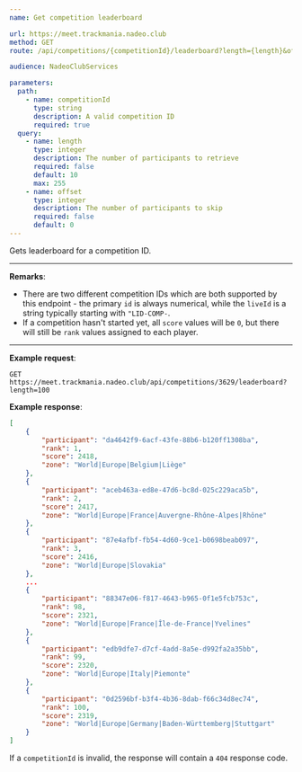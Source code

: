 ```yaml
---
name: Get competition leaderboard

url: https://meet.trackmania.nadeo.club
method: GET
route: /api/competitions/{competitionId}/leaderboard?length={length}&offset={offset}

audience: NadeoClubServices

parameters:
  path:
    - name: competitionId
      type: string
      description: A valid competition ID
      required: true
  query:
    - name: length
      type: integer
      description: The number of participants to retrieve
      required: false
      default: 10
      max: 255
    - name: offset
      type: integer
      description: The number of participants to skip
      required: false
      default: 0
---
```


Gets leaderboard for a competition ID.

---

**Remarks**:
- There are two different competition IDs which are both supported by this endpoint - the primary `id` is always numerical, while the `liveId` is a string typically starting with `"LID-COMP-`.
- If a competition hasn't started yet, all `score` values will be `0`, but there will still be `rank` values assigned to each player.

---

**Example request**:
```plain
GET https://meet.trackmania.nadeo.club/api/competitions/3629/leaderboard?length=100
```

**Example response**:
```json
[
    {
        "participant": "da4642f9-6acf-43fe-88b6-b120ff1308ba",
        "rank": 1,
        "score": 2418,
        "zone": "World|Europe|Belgium|Liège"
    },
    {
        "participant": "aceb463a-ed8e-47d6-bc8d-025c229aca5b",
        "rank": 2,
        "score": 2417,
        "zone": "World|Europe|France|Auvergne-Rhône-Alpes|Rhône"
    },
    {
        "participant": "87e4afbf-fb54-4d60-9ce1-b0698beab097",
        "rank": 3,
        "score": 2416,
        "zone": "World|Europe|Slovakia"
    },
    ...
    {
        "participant": "88347e06-f817-4643-b965-0f1e5fcb753c",
        "rank": 98,
        "score": 2321,
        "zone": "World|Europe|France|Île-de-France|Yvelines"
    },
    {
        "participant": "edb9dfe7-d7cf-4add-8a5e-d992fa2a35bb",
        "rank": 99,
        "score": 2320,
        "zone": "World|Europe|Italy|Piemonte"
    },
    {
        "participant": "0d2596bf-b3f4-4b36-8dab-f66c34d8ec74",
        "rank": 100,
        "score": 2319,
        "zone": "World|Europe|Germany|Baden-Württemberg|Stuttgart"
    }
]
```

If a `competitionId` is invalid, the response will contain a `404` response code.
